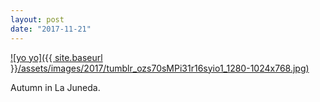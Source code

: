```yaml
---
layout: post
date: "2017-11-21"
---
```


[![yo yo]({{ site.baseurl }}/assets/images/2017/tumblr_ozs70sMPi31r16syio1_1280-1024x768.jpg)](https://mananamanana.com/ohpiglet/wp-content/uploads/2017/11/tumblr_ozs70sMPi31r16syio1_1280.jpg)

Autumn in La Juneda.
